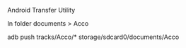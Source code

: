 

Android Transfer Utility

In folder documents > Acco


adb push tracks/Acco/* storage/sdcard0/documents/Acco  